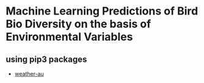 # Machine Learning Predictions of Bird Bio Diversity on the basis of Environmental Variables

## using pip3 packages

- [weather-au](https://pypi.org/project/weather-au/)
